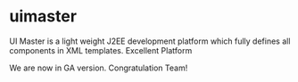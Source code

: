 # uimaster
UI Master is a light weight J2EE development platform which fully defines all components in XML templates.
Excellent Platform

We are now in GA version. Congratulation Team!